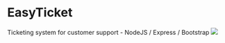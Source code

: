# EasyTicket
Ticketing system for customer support  - NodeJS / Express / Bootstrap
<img src="https://api.segment.io/v1/pixel/track?data=ewogICJ3cml0ZUtleSI6ICJUWGtmR1kyeXU0WnBRcGxyenBzM2pPR2NiSzBOSkdTaiIsCiAgInVzZXJJZCI6ICJxazVkQUtBa2NMY2RUQ3l2YVlUZ05jIiwKICAiZXZlbnQiOiAiRWFzeVRpY2tldCIKfQ==">
